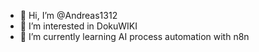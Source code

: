 - 👋 Hi, I’m @Andreas1312
- 👀 I’m interested in DokuWIKI
- 🌱 I’m currently learning AI process automation with n8n

<!---
Andreas1312/Andreas1312 is a ✨ special ✨ repository because its `README.md` (this file) appears on your GitHub profile.
You can click the Preview link to take a look at your changes.
--->
